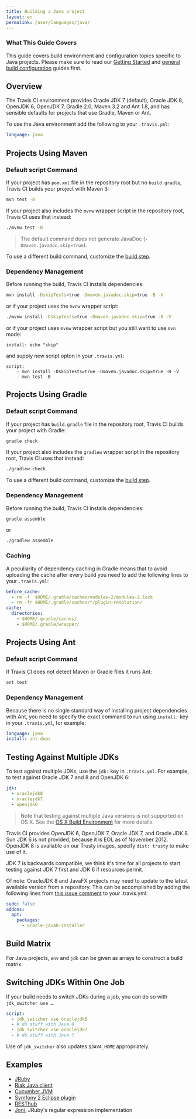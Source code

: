 ```yaml
---
title: Building a Java project
layout: en
permalink: /user/languages/java/
---
```


### What This Guide Covers

This guide covers build environment and configuration topics specific to Java projects. Please make sure to read our [Getting Started](/user/getting-started/) and [general build configuration](/user/customizing-the-build/) guides first.

<div id="toc"></div>

## Overview

The Travis CI environment provides Oracle JDK 7 (default), Oracle JDK 8, OpenJDK 6, OpenJDK 7, Gradle 2.0, Maven 3.2 and Ant 1.8, and has sensible defaults for projects that use Gradle, Maven or Ant.

To use the Java environment add the following to your `.travis.yml`:

```yaml
language: java
```

## Projects Using Maven

### Default script Command

If your project has `pom.xml` file in the repository root but no `build.gradle`, Travis CI builds your project with Maven 3:

```bash
mvn test -B
```

If your project also includes the `mvnw` wrapper script in the repository root, Travis CI uses that instead:

```bash
./mvnw test -B
```

> The default command does not generate JavaDoc (`-Dmaven.javadoc.skip=true`).

To use a different build command, customize the [build step](/user/customizing-the-build/#Customizing-the-Build-Step).

### Dependency Management

Before running the build, Travis CI installs dependencies:

```bash
mvn install -DskipTests=true -Dmaven.javadoc.skip=true -B -V
```

or if your project uses the `mvnw` wrapper script:

```bash
./mvnw install -DskipTests=true -Dmaven.javadoc.skip=true -B -V
```

or if your project uses `mvnw` wrapper script but you still want to use `mvn` mode:
```
install: echo "skip"
```
and supply new script opton in your `.travis.yml`:
```
script:
    - mvn install -DskipTests=true -Dmaven.javadoc.skip=true -B -V
    - mvn test -B
```

## Projects Using Gradle

### Default script Command

If your project has `build.gradle` file in the repository root, Travis CI builds your project with Gradle:

```bash
gradle check
```

If your project also includes the `gradlew` wrapper script in the repository root, Travis CI uses that instead:

```bash
./gradlew check
```

To use a different build command, customize the [build step](/user/customizing-the-build/#Customizing-the-Build-Step).

### Dependency Management

Before running the build, Travis CI installs dependencies:

```bash
gradle assemble
```

or

```bash
./gradlew assemble
```

### Caching

A peculiarity of dependency caching in Gradle means that to avoid uploading the cache after every build you need to add the following lines to your `.travis.yml`:

```yaml
before_cache:
  - rm -f  $HOME/.gradle/caches/modules-2/modules-2.lock
  - rm -fr $HOME/.gradle/caches/*/plugin-resolution/
cache:
  directories:
    - $HOME/.gradle/caches/
    - $HOME/.gradle/wrapper/
```

## Projects Using Ant

### Default script Command

If Travis CI does not detect Maven or Gradle files it runs Ant:

```bash
ant test
```

### Dependency Management

Because there is no single standard way of installing project dependencies with Ant, you need to specify the exact command to run using `install:` key in your `.travis.yml`, for example:

```yaml
language: java
install: ant deps
```

## Testing Against Multiple JDKs

To test against multiple JDKs, use the `jdk:` key in `.travis.yml`. For example, to test against Oracle JDK 7 and 8 and OpenJDK 6:

```yaml
jdk:
  - oraclejdk8
  - oraclejdk7
  - openjdk6
```

> Note that testing against multiple Java versions is not supported on OS X. See the [OS X Build Environment](/user/osx-ci-environment/#JDK-and-OS-X) for more details. 

Travis CI provides OpenJDK 6, OpenJDK 7, Oracle JDK 7, and Oracle JDK 8. Sun JDK 6 is not provided, because it is EOL as of November 2012. OpenJDK 8 is available on our Trusty images, specify `dist: trusty` to make use of it.

JDK 7 is backwards compatible, we think it's time for all projects to start testing against JDK 7 first and JDK 6 if resources permit.

Of note: OracleJDK 8 and JavaFX  projects may need to update to the latest available version from a repository. This can be accomplished by adding the following lines from [this issue comment](https://github.com/travis-ci/travis-ci/issues/3259#issuecomment-130860338) to your .travis.yml:

```yaml
sudo: false
addons:
  apt:
    packages:
      - oracle-java8-installer
```

## Build Matrix

For Java projects, `env` and `jdk` can be given as arrays
to construct a build matrix.

## Switching JDKs Within One Job

If your build needs to switch JDKs during a job, you can do so with `jdk_switcher use …`.

```yaml
script:
  - jdk_switcher use oraclejdk8
  - # do stuff with Java 8
  - jdk_switcher use oraclejdk7
  - # do stuff with Java 7
```

Use of `jdk_switcher` also updates `$JAVA_HOME` appropriately.

## Examples

- [JRuby](https://github.com/jruby/jruby/blob/master/.travis.yml)
- [Riak Java client](https://github.com/basho/riak-java-client/blob/master/.travis.yml)
- [Cucumber JVM](https://github.com/cucumber/cucumber-jvm/blob/master/.travis.yml)
- [Symfony 2 Eclipse plugin](https://github.com/pulse00/Symfony-2-Eclipse-Plugin/blob/master/.travis.yml)
- [RESThub](https://github.com/resthub/resthub-spring-stack/blob/master/.travis.yml)
- [Joni](https://github.com/jruby/joni/blob/master/.travis.yml), JRuby's regular expression implementation
